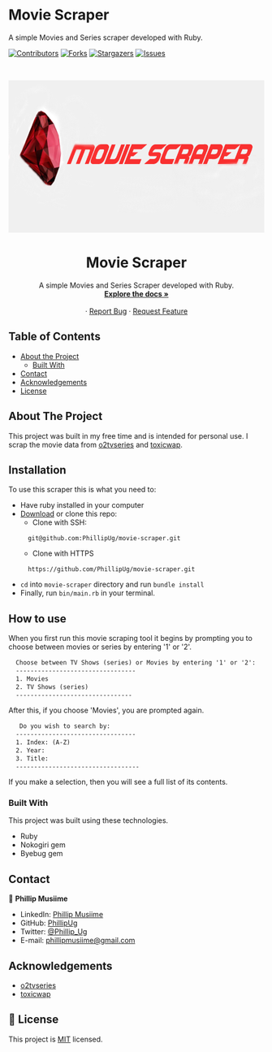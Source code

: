 # Movie Scraper
A simple Movies and Series scraper developed with Ruby.

<!--
*** Thanks for checking out this README Template. If you have a suggestion that would
*** make this better, please fork the repo and create a pull request or simply open
*** an issue with the tag "enhancement".
*** Thanks again! Now go create something AMAZING! :D
-->

<!-- PROJECT SHIELDS -->
<!--
*** I'm using markdown "reference style" links for readability.
*** Reference links are enclosed in brackets [ ] instead of parentheses ( ).
*** See the bottom of this document for the declaration of the reference variables
*** for contributors-url, forks-url, etc. This is an optional, concise syntax you may use.
*** https://www.markdownguide.org/basic-syntax/#reference-style-links
-->
[![Contributors][contributors-shield]][contributors-url]
[![Forks][forks-shield]][forks-url]
[![Stargazers][stars-shield]][stars-url]
[![Issues][issues-shield]][issues-url]

<!-- PROJECT LOGO -->
<br />
<p align="center">
  <a href="https://github.com/phillipug/movie-scraper">
    <img src="images/movie-scraper.png" alt="Logo" width="800" height="300">
  </a>

  <h1 align="center">Movie Scraper</h1>

  <p align="center">
  	A simple Movies and Series Scraper developed with Ruby.
    <br />
    <a href="https://github.com/PhillipUg/movie-scraper"><strong>Explore the docs »</strong></a>
    <br />
    <br />
    ·
    <a href="https://github.com/PhillipUg/movie-scraper/issues">Report Bug</a>
    ·
    <a href="https://github.com/PhillipUg/movie-scraper/issues">Request Feature</a>
  </p>
</p>

<!-- TABLE OF CONTENTS -->
## Table of Contents

* [About the Project](#about-the-project)
  * [Built With](#built-with)
* [Contact](#contact)
* [Acknowledgements](#acknowledgements)
* [License](#license)

<!-- ABOUT THE PROJECT -->
## About The Project

This project was built in my free time and is intended for personal use. I scrap the movie data from [o2tvseries](www.o2tvseries.com) and [toxicwap](www.toxicwap.com).

<!-- ABOUT THE PROJECT -->
## Installation

To use this scraper this is what you need to:
* Have ruby installed in your computer
* [Download](https://github.com/PhillipUg/movie-scraper/archive/master.zip) or clone this repo:
  - Clone with SSH:
  ```
    git@github.com:PhillipUg/movie-scraper.git
  ```
  - Clone with HTTPS
  ```
    https://github.com/PhillipUg/movie-scraper.git
  ```
* `cd` into `movie-scraper` directory and run `bundle install`
* Finally, run `bin/main.rb` in your terminal.

## How to use
When you first run this movie scraping tool it begins by prompting you to choose between movies or series by entering '1' or '2'.

```
  Choose between TV Shows (series) or Movies by entering '1' or '2': 
  ---------------------------------
  1. Movies
  2. TV Shows (series)
  --------------------------------
```

After this, if you choose 'Movies', you are prompted again.

```
   Do you wish to search by:
  ---------------------------------
  1. Index: (A-Z)
  2. Year:
  3. Title:
  ----------------------------------
``` 
If you make a selection, then you will see a full list of its contents.

### Built With
This project was built using these technologies.
* Ruby
* Nokogiri gem
* Byebug gem

<!-- CONTACT -->
## Contact

👤 **Phillip Musiime**

- LinkedIn: [Phillip Musiime](https://www.linkedin.com/in/phillip-musiime-74657019a/)
- GitHub: [PhillipUg](https://github.com/PhillipUg)
- Twitter: [@Phillip_Ug](https://twitter.com/Phillip_Ug)
- E-mail: phillipmusiime@gmail.com

<!-- ACKNOWLEDGEMENTS -->
## Acknowledgements
* [o2tvseries](www.o2tvseries.com)
* [toxicwap](www.toxicwap.com)

<!-- MARKDOWN LINKS & IMAGES -->
<!-- https://www.markdownguide.org/basic-syntax/#reference-style-links -->
[contributors-shield]: https://img.shields.io/github/contributors/PhillipUg/movie-scraper.svg?style=flat-square
[contributors-url]: https://github.com/PhillipUg/movie-scraper/graphs/contributors
[forks-shield]: https://img.shields.io/github/forks/PhillipUg/movie-scraper.svg?style=flat-square
[forks-url]: https://github.com/PhillipUg/movie-scraper/network/members
[stars-shield]: https://img.shields.io/github/stars/PhillipUg/movie-scraper.svg?style=flat-square
[stars-url]: https://github.com/PhillipUg/movie-scraper/stargazers
[issues-shield]: https://img.shields.io/github/issues/PhillipUg/movie-scraper.svg?style=flat-square
[issues-url]: https://github.com/PhillipUg/movie-scraper/issues



## 📝 License

This project is [MIT](https://opensource.org/licenses/MIT) licensed.


